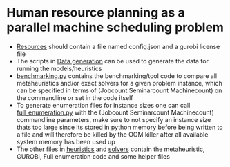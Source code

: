 # Human resource planning as a parallel machine scheduling problem 
- [Resources](resources/) should contain a file named config.json and a gurobi license file  
- The scripts in [Data generation](data_generation/) can be used to generate the data for running the models/heuristics  
- [benchmarking.py](src/heuristics/benchmarking.py) contains the benchmarking/tool code to compare all metaheuristics and/or exact solvers for a given problem instance, which can be specified in terms of (Jobcount Seminarcount Machinecount) on the commandline or set in the code itself  
- To generate enumeration files for instance sizes one can call [full_enumeration.py](src/heuristics/full_enumeration.py) with the (Jobcount Seminarcount Machinecount) commandline parameters, make sure to not specify an instance size thats too large since its stored in python memory before being written to a file and will therefore be killed by the OOM killer after all available system memory has been used up  
- The other files in [heuristics](src/heuristics) and [solvers](src/solvers) contain the metaheuristic, GUROBI, Full enumeration code and some helper files  
